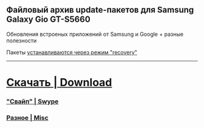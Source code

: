 ## Файловый архив update-пакетов для Samsung Galaxy Gio GT-S5660 ##
Обновления встроеных приложений от Samsung и Google + разные полезности

Пакеты [устанавливаются через режим "recovery"](http://code.google.com/p/gio4pda/wiki/RecoveryInstallation)


---


# [Скачать | Download](http://code.google.com/p/gio4pda/wiki/Downloads) #

### ["Свайп" | Swype](http://code.google.com/p/gio4pda/wiki/Swype) ###

### [Разное | Misc](http://code.google.com/p/gio4pda/wiki/Misc) ###